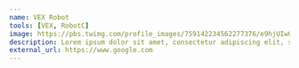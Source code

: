 ```yaml
---
name: VEX Robot
tools: [VEX, RobotC]
image: https://pbs.twimg.com/profile_images/759142234562277376/e9hjUIwQ_400x400.jpg
description: Lorem ipsum dolor sit amet, consectetur adipiscing elit, sed do eiusmod tempor incididunt ut labore et dolore magna aliqua.
external_url: https://www.google.com
---
```

